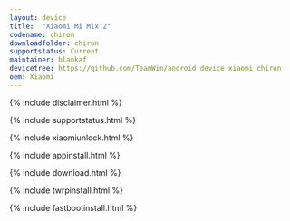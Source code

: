 ```yaml
---
layout: device
title:  "Xiaomi Mi Mix 2"
codename: chiron
downloadfolder: chiron
supportstatus: Current
maintainer: blankaf
devicetree: https://github.com/TeamWin/android_device_xiaomi_chiron
oem: Xiaomi
---
```


{% include disclaimer.html %}

{% include supportstatus.html %}

{% include xiaomiunlock.html %}

{% include appinstall.html %}

{% include download.html %}

{% include twrpinstall.html %}

{% include fastbootinstall.html %}
